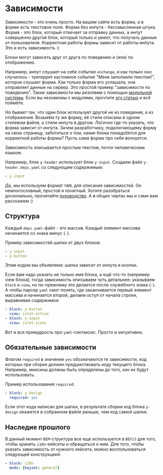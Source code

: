 # Зависимости

Зависимости - это очень просто. На вашем сайте есть форма, а в форме есть текстовое поле. Форма без инпута - бессмысленная штука. Форма - это блок, который отвечает за отправку данных, а инпут совершенно другой блок, который только и умеет, что получать данные от пользователя.  Корректная работы формы зависит от работы инпута. Это и есть зависимость :)

Блоки могут зависеть друг от друга по поведению и (или) по отображению. 

Например, инпут слушает на себе событие `onchange`, и как только оно случилось - тригеррит кастомное событие "Меня заполнили текстом!", которое слушает форма. Как только форма его услашала, она отправляет данные на сервер. Это простой пример "зависимости по поведению". Такие зависимости мы резолвим с помощью [модульной системы](https://github.com/ymaps/modules). Если вы незнакомы с модулями, прочтите [эту статью](https://github.com/ymaps/modules/blob/master/what-is-this.md) и всё поймёте.


Но бывает так, что один блок использует другой не из поведения, а из отображения. Возьмём ту же форму, её стили описаны в одном стилевом файле, а стили инпута в другом. Логично где-то указать, что форма зависит от инпута. Зачем разработчику, подключающему форму на свою страницу, заботиться о том, какие блоки понадобятся для корректной работы формы? Пусть сама форма про себя волнуется.

Зависимость описывается простым текстом, почти человеческим языком.

Например, блок `y-header` использует блок `y-input`. Создаем файл `y-header.deps.yaml` со следующим содержимым:

```yaml
- y-input
```

Да, мы используем формат `YAML` для описания зависимостей. Он немногословный, простой и понятный. Хотите разобраться досконально, прочитайте [руководство](http://en.wikipedia.org/wiki/YAML). А в общих чертах мы и сами вам расскажем :)

## Структура

Каждый `deps.yaml`-файл - это массив. Каждый элемент массива начинается со знака минус (`-`).

Пример зависимостей шапки от двух блоков:

```yaml
- y-input
- y-button
```
Этим кодом мы объявляем: шапка зависит от инпута и кнопки.

Если вам надо указать не только имя блока, а ещё что-то (например view блока), тогда зависимость описываем чуть детальнее: указываем `block` и `view`, но по-прежнему это делается после служебного знака (`-`). А чтобы парсер `yaml` смог понять, где заканчивается первый элемент массива и начинается второй, делаем оступ от начала строки, выравнивая содержимое:

```yaml
- block: y-button
  view: islet-active
- block: y-input
  view: islet-icons
```

Вот и вся премудрость про `yaml`-синтаксис. Просто и интуитивно.

## Обязательные зависимости

Флагом `required` в значении `yes` обозначаются те зависимости, код которых при сборке должен предшествовать коду текущего блока. Например, миксины должны быть определены до того, как их будут использовать.

Пример использования `required`:

```yaml
- block: y-design
  required: yes
```

Если этот кода написан для шапки, в результате сборки код блока `y-design` окажется в собранном файле раньше, чем код самой шапки.

## Наследие прошлого

В данный момент `BEM`-структура все еще используется в `BEViS` для того, чтобы хранить `i18n`-кейсеты и обращаться к ним. Для того, чтобы указать зависимость от нужного кейсета, можно воспользоваться следующей конструкцией:

```yaml
- block: i18n
  mods: {keyset: general}
```
